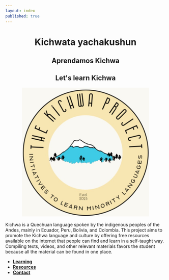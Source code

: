 ```yaml
---
layout: index
published: true
---
```


<div style="text-align:center">
  <h1>Kichwata yachakushun</h1>
  <h2>Aprendamos Kichwa</h2>
  <h2>Let's learn Kichwa</h2>

  <img src="img/Photo_logo.png" alt="The Kichwa Project Logo" width="400">
</div>

<div style="text-align:left">
  <p>Kichwa is a Quechuan language spoken by the indigenous peoples of the Andes, mainly in Ecuador, Peru, Bolivia, and Colombia. This project aims to promote the Kichwa language and culture by offering free resources available on the internet that people can find and learn in a self-taught way. Compiling texts, videos, and other relevant materials favors the student because all the material can be found in one place.</p>

  <ul>
    <li><strong><a href="The-Kichwa-Project/modules/learning/_posts/2023-04-29-info.md">Learning</a></strong></li>
    <li><strong><a href="The-Kichwa-Project/modules/resources/_posts/2023-04-29-info.md">Resources</a></strong></li>
    <li><strong><a href="The-Kichwa-Project/modules/contact/_posts/2023-04-29-info.md">Contact</a></strong></li>
  </ul>
</div>
